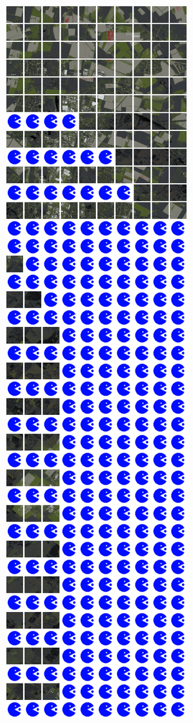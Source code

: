 <html>
<div>
<img src="https://github.com/HakkaTjakka/NL_TILE_MAP/blob/main/18/631/-1035/r.6310.-10350.png" height="44" width="44">
<img src="https://github.com/HakkaTjakka/NL_TILE_MAP/blob/main/18/631/-1035/r.6311.-10350.png" height="44" width="44">
<img src="https://github.com/HakkaTjakka/NL_TILE_MAP/blob/main/18/631/-1035/r.6312.-10350.png" height="44" width="44">
<img src="https://github.com/HakkaTjakka/NL_TILE_MAP/blob/main/18/631/-1035/r.6313.-10350.png" height="44" width="44">
<img src="https://github.com/HakkaTjakka/NL_TILE_MAP/blob/main/18/631/-1035/r.6314.-10350.png" height="44" width="44">
<img src="https://github.com/HakkaTjakka/NL_TILE_MAP/blob/main/18/631/-1035/r.6315.-10350.png" height="44" width="44">
<img src="https://github.com/HakkaTjakka/NL_TILE_MAP/blob/main/18/631/-1035/r.6316.-10350.png" height="44" width="44">
<img src="https://github.com/HakkaTjakka/NL_TILE_MAP/blob/main/18/631/-1035/r.6317.-10350.png" height="44" width="44">
<img src="https://github.com/HakkaTjakka/NL_TILE_MAP/blob/main/18/631/-1035/r.6318.-10350.png" height="44" width="44">
<img src="https://github.com/HakkaTjakka/NL_TILE_MAP/blob/main/18/631/-1035/r.6319.-10350.png" height="44" width="44">
<img src="https://github.com/HakkaTjakka/NL_TILE_MAP/blob/main/18/632/-1035/r.6320.-10350.png" height="44" width="44">
<img src="https://github.com/HakkaTjakka/NL_TILE_MAP/blob/main/18/632/-1035/r.6321.-10350.png" height="44" width="44">
<img src="https://github.com/HakkaTjakka/NL_TILE_MAP/blob/main/18/632/-1035/r.6322.-10350.png" height="44" width="44">
<img src="https://github.com/HakkaTjakka/NL_TILE_MAP/blob/main/18/632/-1035/r.6323.-10350.png" height="44" width="44">
<img src="https://github.com/HakkaTjakka/NL_TILE_MAP/blob/main/18/632/-1035/r.6324.-10350.png" height="44" width="44">
<img src="https://github.com/HakkaTjakka/NL_TILE_MAP/blob/main/18/632/-1035/r.6325.-10350.png" height="44" width="44">
<img src="https://github.com/HakkaTjakka/NL_TILE_MAP/blob/main/18/632/-1035/r.6326.-10350.png" height="44" width="44">
<img src="https://github.com/HakkaTjakka/NL_TILE_MAP/blob/main/18/632/-1035/r.6327.-10350.png" height="44" width="44">
<img src="https://github.com/HakkaTjakka/NL_TILE_MAP/blob/main/18/632/-1035/r.6328.-10350.png" height="44" width="44">
<img src="https://github.com/HakkaTjakka/NL_TILE_MAP/blob/main/18/632/-1035/r.6329.-10350.png" height="44" width="44">
<br>
<img src="https://github.com/HakkaTjakka/NL_TILE_MAP/blob/main/18/631/-1035/r.6310.-10349.png" height="44" width="44">
<img src="https://github.com/HakkaTjakka/NL_TILE_MAP/blob/main/18/631/-1035/r.6311.-10349.png" height="44" width="44">
<img src="https://github.com/HakkaTjakka/NL_TILE_MAP/blob/main/18/631/-1035/r.6312.-10349.png" height="44" width="44">
<img src="https://github.com/HakkaTjakka/NL_TILE_MAP/blob/main/18/631/-1035/r.6313.-10349.png" height="44" width="44">
<img src="https://github.com/HakkaTjakka/NL_TILE_MAP/blob/main/18/631/-1035/r.6314.-10349.png" height="44" width="44">
<img src="https://github.com/HakkaTjakka/NL_TILE_MAP/blob/main/18/631/-1035/r.6315.-10349.png" height="44" width="44">
<img src="https://github.com/HakkaTjakka/NL_TILE_MAP/blob/main/18/631/-1035/r.6316.-10349.png" height="44" width="44">
<img src="https://github.com/HakkaTjakka/NL_TILE_MAP/blob/main/18/631/-1035/r.6317.-10349.png" height="44" width="44">
<img src="https://github.com/HakkaTjakka/NL_TILE_MAP/blob/main/18/631/-1035/r.6318.-10349.png" height="44" width="44">
<img src="https://github.com/HakkaTjakka/NL_TILE_MAP/blob/main/18/631/-1035/r.6319.-10349.png" height="44" width="44">
<img src="https://github.com/HakkaTjakka/NL_TILE_MAP/blob/main/18/632/-1035/r.6320.-10349.png" height="44" width="44">
<img src="https://github.com/HakkaTjakka/NL_TILE_MAP/blob/main/18/632/-1035/r.6321.-10349.png" height="44" width="44">
<img src="https://github.com/HakkaTjakka/NL_TILE_MAP/blob/main/18/632/-1035/r.6322.-10349.png" height="44" width="44">
<img src="https://github.com/HakkaTjakka/NL_TILE_MAP/blob/main/18/632/-1035/r.6323.-10349.png" height="44" width="44">
<img src="https://github.com/HakkaTjakka/NL_TILE_MAP/blob/main/18/632/-1035/r.6324.-10349.png" height="44" width="44">
<img src="https://github.com/HakkaTjakka/NL_TILE_MAP/blob/main/18/632/-1035/r.6325.-10349.png" height="44" width="44">
<img src="https://github.com/HakkaTjakka/NL_TILE_MAP/blob/main/18/632/-1035/r.6326.-10349.png" height="44" width="44">
<img src="https://github.com/HakkaTjakka/NL_TILE_MAP/blob/main/18/632/-1035/r.6327.-10349.png" height="44" width="44">
<img src="https://github.com/HakkaTjakka/NL_TILE_MAP/blob/main/18/632/-1035/r.6328.-10349.png" height="44" width="44">
<img src="https://github.com/HakkaTjakka/NL_TILE_MAP/blob/main/18/632/-1035/r.6329.-10349.png" height="44" width="44">
<br>
<img src="https://github.com/HakkaTjakka/NL_TILE_MAP/blob/main/18/631/-1035/r.6310.-10348.png" height="44" width="44">
<img src="https://github.com/HakkaTjakka/NL_TILE_MAP/blob/main/18/631/-1035/r.6311.-10348.png" height="44" width="44">
<img src="https://github.com/HakkaTjakka/NL_TILE_MAP/blob/main/18/631/-1035/r.6312.-10348.png" height="44" width="44">
<img src="https://github.com/HakkaTjakka/NL_TILE_MAP/blob/main/18/631/-1035/r.6313.-10348.png" height="44" width="44">
<img src="https://github.com/HakkaTjakka/NL_TILE_MAP/blob/main/18/631/-1035/r.6314.-10348.png" height="44" width="44">
<img src="https://github.com/HakkaTjakka/NL_TILE_MAP/blob/main/18/631/-1035/r.6315.-10348.png" height="44" width="44">
<img src="https://github.com/HakkaTjakka/NL_TILE_MAP/blob/main/18/631/-1035/r.6316.-10348.png" height="44" width="44">
<img src="https://github.com/HakkaTjakka/NL_TILE_MAP/blob/main/18/631/-1035/r.6317.-10348.png" height="44" width="44">
<img src="https://github.com/HakkaTjakka/NL_TILE_MAP/blob/main/18/631/-1035/r.6318.-10348.png" height="44" width="44">
<img src="https://github.com/HakkaTjakka/NL_TILE_MAP/blob/main/18/631/-1035/r.6319.-10348.png" height="44" width="44">
<img src="https://github.com/HakkaTjakka/NL_TILE_MAP/blob/main/18/632/-1035/r.6320.-10348.png" height="44" width="44">
<img src="https://github.com/HakkaTjakka/NL_TILE_MAP/blob/main/18/632/-1035/r.6321.-10348.png" height="44" width="44">
<img src="https://github.com/HakkaTjakka/NL_TILE_MAP/blob/main/18/632/-1035/r.6322.-10348.png" height="44" width="44">
<img src="https://github.com/HakkaTjakka/NL_TILE_MAP/blob/main/18/632/-1035/r.6323.-10348.png" height="44" width="44">
<img src="https://github.com/HakkaTjakka/NL_TILE_MAP/blob/main/18/632/-1035/r.6324.-10348.png" height="44" width="44">
<img src="https://github.com/HakkaTjakka/NL_TILE_MAP/blob/main/18/632/-1035/r.6325.-10348.png" height="44" width="44">
<img src="https://github.com/HakkaTjakka/NL_TILE_MAP/blob/main/18/632/-1035/r.6326.-10348.png" height="44" width="44">
<img src="https://github.com/HakkaTjakka/NL_TILE_MAP/blob/main/18/632/-1035/r.6327.-10348.png" height="44" width="44">
<img src="https://github.com/HakkaTjakka/NL_TILE_MAP/blob/main/18/632/-1035/r.6328.-10348.png" height="44" width="44">
<img src="https://github.com/HakkaTjakka/NL_TILE_MAP/blob/main/18/632/-1035/r.6329.-10348.png" height="44" width="44">
<br>
<img src="https://github.com/HakkaTjakka/NL_TILE_MAP/blob/main/source.png" height="44" width="44">
<img src="https://github.com/HakkaTjakka/NL_TILE_MAP/blob/main/source.png" height="44" width="44">
<img src="https://github.com/HakkaTjakka/NL_TILE_MAP/blob/main/source.png" height="44" width="44">
<img src="https://github.com/HakkaTjakka/NL_TILE_MAP/blob/main/source.png" height="44" width="44">
<img src="https://github.com/HakkaTjakka/NL_TILE_MAP/blob/main/18/631/-1035/r.6314.-10347.png" height="44" width="44">
<img src="https://github.com/HakkaTjakka/NL_TILE_MAP/blob/main/18/631/-1035/r.6315.-10347.png" height="44" width="44">
<img src="https://github.com/HakkaTjakka/NL_TILE_MAP/blob/main/18/631/-1035/r.6316.-10347.png" height="44" width="44">
<img src="https://github.com/HakkaTjakka/NL_TILE_MAP/blob/main/18/631/-1035/r.6317.-10347.png" height="44" width="44">
<img src="https://github.com/HakkaTjakka/NL_TILE_MAP/blob/main/18/631/-1035/r.6318.-10347.png" height="44" width="44">
<img src="https://github.com/HakkaTjakka/NL_TILE_MAP/blob/main/18/631/-1035/r.6319.-10347.png" height="44" width="44">
<img src="https://github.com/HakkaTjakka/NL_TILE_MAP/blob/main/18/632/-1035/r.6320.-10347.png" height="44" width="44">
<img src="https://github.com/HakkaTjakka/NL_TILE_MAP/blob/main/18/632/-1035/r.6321.-10347.png" height="44" width="44">
<img src="https://github.com/HakkaTjakka/NL_TILE_MAP/blob/main/18/632/-1035/r.6322.-10347.png" height="44" width="44">
<img src="https://github.com/HakkaTjakka/NL_TILE_MAP/blob/main/18/632/-1035/r.6323.-10347.png" height="44" width="44">
<img src="https://github.com/HakkaTjakka/NL_TILE_MAP/blob/main/18/632/-1035/r.6324.-10347.png" height="44" width="44">
<img src="https://github.com/HakkaTjakka/NL_TILE_MAP/blob/main/18/632/-1035/r.6325.-10347.png" height="44" width="44">
<img src="https://github.com/HakkaTjakka/NL_TILE_MAP/blob/main/18/632/-1035/r.6326.-10347.png" height="44" width="44">
<img src="https://github.com/HakkaTjakka/NL_TILE_MAP/blob/main/18/632/-1035/r.6327.-10347.png" height="44" width="44">
<img src="https://github.com/HakkaTjakka/NL_TILE_MAP/blob/main/18/632/-1035/r.6328.-10347.png" height="44" width="44">
<img src="https://github.com/HakkaTjakka/NL_TILE_MAP/blob/main/18/632/-1035/r.6329.-10347.png" height="44" width="44">
<br>
<img src="https://github.com/HakkaTjakka/NL_TILE_MAP/blob/main/source.png" height="44" width="44">
<img src="https://github.com/HakkaTjakka/NL_TILE_MAP/blob/main/source.png" height="44" width="44">
<img src="https://github.com/HakkaTjakka/NL_TILE_MAP/blob/main/source.png" height="44" width="44">
<img src="https://github.com/HakkaTjakka/NL_TILE_MAP/blob/main/source.png" height="44" width="44">
<img src="https://github.com/HakkaTjakka/NL_TILE_MAP/blob/main/source.png" height="44" width="44">
<img src="https://github.com/HakkaTjakka/NL_TILE_MAP/blob/main/source.png" height="44" width="44">
<img src="https://github.com/HakkaTjakka/NL_TILE_MAP/blob/main/18/631/-1035/r.6316.-10346.png" height="44" width="44">
<img src="https://github.com/HakkaTjakka/NL_TILE_MAP/blob/main/18/631/-1035/r.6317.-10346.png" height="44" width="44">
<img src="https://github.com/HakkaTjakka/NL_TILE_MAP/blob/main/18/631/-1035/r.6318.-10346.png" height="44" width="44">
<img src="https://github.com/HakkaTjakka/NL_TILE_MAP/blob/main/18/631/-1035/r.6319.-10346.png" height="44" width="44">
<img src="https://github.com/HakkaTjakka/NL_TILE_MAP/blob/main/18/632/-1035/r.6320.-10346.png" height="44" width="44">
<img src="https://github.com/HakkaTjakka/NL_TILE_MAP/blob/main/18/632/-1035/r.6321.-10346.png" height="44" width="44">
<img src="https://github.com/HakkaTjakka/NL_TILE_MAP/blob/main/18/632/-1035/r.6322.-10346.png" height="44" width="44">
<img src="https://github.com/HakkaTjakka/NL_TILE_MAP/blob/main/18/632/-1035/r.6323.-10346.png" height="44" width="44">
<img src="https://github.com/HakkaTjakka/NL_TILE_MAP/blob/main/18/632/-1035/r.6324.-10346.png" height="44" width="44">
<img src="https://github.com/HakkaTjakka/NL_TILE_MAP/blob/main/18/632/-1035/r.6325.-10346.png" height="44" width="44">
<img src="https://github.com/HakkaTjakka/NL_TILE_MAP/blob/main/18/632/-1035/r.6326.-10346.png" height="44" width="44">
<img src="https://github.com/HakkaTjakka/NL_TILE_MAP/blob/main/18/632/-1035/r.6327.-10346.png" height="44" width="44">
<img src="https://github.com/HakkaTjakka/NL_TILE_MAP/blob/main/18/632/-1035/r.6328.-10346.png" height="44" width="44">
<img src="https://github.com/HakkaTjakka/NL_TILE_MAP/blob/main/18/632/-1035/r.6329.-10346.png" height="44" width="44">
<br>
<img src="https://github.com/HakkaTjakka/NL_TILE_MAP/blob/main/source.png" height="44" width="44">
<img src="https://github.com/HakkaTjakka/NL_TILE_MAP/blob/main/source.png" height="44" width="44">
<img src="https://github.com/HakkaTjakka/NL_TILE_MAP/blob/main/source.png" height="44" width="44">
<img src="https://github.com/HakkaTjakka/NL_TILE_MAP/blob/main/source.png" height="44" width="44">
<img src="https://github.com/HakkaTjakka/NL_TILE_MAP/blob/main/source.png" height="44" width="44">
<img src="https://github.com/HakkaTjakka/NL_TILE_MAP/blob/main/source.png" height="44" width="44">
<img src="https://github.com/HakkaTjakka/NL_TILE_MAP/blob/main/source.png" height="44" width="44">
<img src="https://github.com/HakkaTjakka/NL_TILE_MAP/blob/main/18/631/-1035/r.6317.-10345.png" height="44" width="44">
<img src="https://github.com/HakkaTjakka/NL_TILE_MAP/blob/main/18/631/-1035/r.6318.-10345.png" height="44" width="44">
<img src="https://github.com/HakkaTjakka/NL_TILE_MAP/blob/main/18/631/-1035/r.6319.-10345.png" height="44" width="44">
<img src="https://github.com/HakkaTjakka/NL_TILE_MAP/blob/main/18/632/-1035/r.6320.-10345.png" height="44" width="44">
<img src="https://github.com/HakkaTjakka/NL_TILE_MAP/blob/main/18/632/-1035/r.6321.-10345.png" height="44" width="44">
<img src="https://github.com/HakkaTjakka/NL_TILE_MAP/blob/main/18/632/-1035/r.6322.-10345.png" height="44" width="44">
<img src="https://github.com/HakkaTjakka/NL_TILE_MAP/blob/main/18/632/-1035/r.6323.-10345.png" height="44" width="44">
<img src="https://github.com/HakkaTjakka/NL_TILE_MAP/blob/main/18/632/-1035/r.6324.-10345.png" height="44" width="44">
<img src="https://github.com/HakkaTjakka/NL_TILE_MAP/blob/main/18/632/-1035/r.6325.-10345.png" height="44" width="44">
<img src="https://github.com/HakkaTjakka/NL_TILE_MAP/blob/main/18/632/-1035/r.6326.-10345.png" height="44" width="44">
<img src="https://github.com/HakkaTjakka/NL_TILE_MAP/blob/main/18/632/-1035/r.6327.-10345.png" height="44" width="44">
<img src="https://github.com/HakkaTjakka/NL_TILE_MAP/blob/main/18/632/-1035/r.6328.-10345.png" height="44" width="44">
<img src="https://github.com/HakkaTjakka/NL_TILE_MAP/blob/main/18/632/-1035/r.6329.-10345.png" height="44" width="44">
<br>
<img src="https://github.com/HakkaTjakka/NL_TILE_MAP/blob/main/source.png" height="44" width="44">
<img src="https://github.com/HakkaTjakka/NL_TILE_MAP/blob/main/source.png" height="44" width="44">
<img src="https://github.com/HakkaTjakka/NL_TILE_MAP/blob/main/source.png" height="44" width="44">
<img src="https://github.com/HakkaTjakka/NL_TILE_MAP/blob/main/source.png" height="44" width="44">
<img src="https://github.com/HakkaTjakka/NL_TILE_MAP/blob/main/source.png" height="44" width="44">
<img src="https://github.com/HakkaTjakka/NL_TILE_MAP/blob/main/source.png" height="44" width="44">
<img src="https://github.com/HakkaTjakka/NL_TILE_MAP/blob/main/source.png" height="44" width="44">
<img src="https://github.com/HakkaTjakka/NL_TILE_MAP/blob/main/source.png" height="44" width="44">
<img src="https://github.com/HakkaTjakka/NL_TILE_MAP/blob/main/source.png" height="44" width="44">
<img src="https://github.com/HakkaTjakka/NL_TILE_MAP/blob/main/source.png" height="44" width="44">
<img src="https://github.com/HakkaTjakka/NL_TILE_MAP/blob/main/source.png" height="44" width="44">
<img src="https://github.com/HakkaTjakka/NL_TILE_MAP/blob/main/source.png" height="44" width="44">
<img src="https://github.com/HakkaTjakka/NL_TILE_MAP/blob/main/source.png" height="44" width="44">
<img src="https://github.com/HakkaTjakka/NL_TILE_MAP/blob/main/source.png" height="44" width="44">
<img src="https://github.com/HakkaTjakka/NL_TILE_MAP/blob/main/source.png" height="44" width="44">
<img src="https://github.com/HakkaTjakka/NL_TILE_MAP/blob/main/source.png" height="44" width="44">
<img src="https://github.com/HakkaTjakka/NL_TILE_MAP/blob/main/source.png" height="44" width="44">
<img src="https://github.com/HakkaTjakka/NL_TILE_MAP/blob/main/source.png" height="44" width="44">
<img src="https://github.com/HakkaTjakka/NL_TILE_MAP/blob/main/source.png" height="44" width="44">
<img src="https://github.com/HakkaTjakka/NL_TILE_MAP/blob/main/source.png" height="44" width="44">
<br>
<img src="https://github.com/HakkaTjakka/NL_TILE_MAP/blob/main/18/631/-1035/r.6310.-10343.png" height="44" width="44">
<img src="https://github.com/HakkaTjakka/NL_TILE_MAP/blob/main/source.png" height="44" width="44">
<img src="https://github.com/HakkaTjakka/NL_TILE_MAP/blob/main/source.png" height="44" width="44">
<img src="https://github.com/HakkaTjakka/NL_TILE_MAP/blob/main/source.png" height="44" width="44">
<img src="https://github.com/HakkaTjakka/NL_TILE_MAP/blob/main/source.png" height="44" width="44">
<img src="https://github.com/HakkaTjakka/NL_TILE_MAP/blob/main/source.png" height="44" width="44">
<img src="https://github.com/HakkaTjakka/NL_TILE_MAP/blob/main/source.png" height="44" width="44">
<img src="https://github.com/HakkaTjakka/NL_TILE_MAP/blob/main/source.png" height="44" width="44">
<img src="https://github.com/HakkaTjakka/NL_TILE_MAP/blob/main/source.png" height="44" width="44">
<img src="https://github.com/HakkaTjakka/NL_TILE_MAP/blob/main/source.png" height="44" width="44">
<img src="https://github.com/HakkaTjakka/NL_TILE_MAP/blob/main/source.png" height="44" width="44">
<img src="https://github.com/HakkaTjakka/NL_TILE_MAP/blob/main/source.png" height="44" width="44">
<img src="https://github.com/HakkaTjakka/NL_TILE_MAP/blob/main/source.png" height="44" width="44">
<img src="https://github.com/HakkaTjakka/NL_TILE_MAP/blob/main/source.png" height="44" width="44">
<img src="https://github.com/HakkaTjakka/NL_TILE_MAP/blob/main/source.png" height="44" width="44">
<img src="https://github.com/HakkaTjakka/NL_TILE_MAP/blob/main/source.png" height="44" width="44">
<img src="https://github.com/HakkaTjakka/NL_TILE_MAP/blob/main/source.png" height="44" width="44">
<img src="https://github.com/HakkaTjakka/NL_TILE_MAP/blob/main/source.png" height="44" width="44">
<img src="https://github.com/HakkaTjakka/NL_TILE_MAP/blob/main/source.png" height="44" width="44">
<img src="https://github.com/HakkaTjakka/NL_TILE_MAP/blob/main/source.png" height="44" width="44">
<br>
<img src="https://github.com/HakkaTjakka/NL_TILE_MAP/blob/main/18/631/-1035/r.6310.-10342.png" height="44" width="44">
<img src="https://github.com/HakkaTjakka/NL_TILE_MAP/blob/main/18/631/-1035/r.6311.-10342.png" height="44" width="44">
<img src="https://github.com/HakkaTjakka/NL_TILE_MAP/blob/main/source.png" height="44" width="44">
<img src="https://github.com/HakkaTjakka/NL_TILE_MAP/blob/main/source.png" height="44" width="44">
<img src="https://github.com/HakkaTjakka/NL_TILE_MAP/blob/main/source.png" height="44" width="44">
<img src="https://github.com/HakkaTjakka/NL_TILE_MAP/blob/main/source.png" height="44" width="44">
<img src="https://github.com/HakkaTjakka/NL_TILE_MAP/blob/main/source.png" height="44" width="44">
<img src="https://github.com/HakkaTjakka/NL_TILE_MAP/blob/main/source.png" height="44" width="44">
<img src="https://github.com/HakkaTjakka/NL_TILE_MAP/blob/main/source.png" height="44" width="44">
<img src="https://github.com/HakkaTjakka/NL_TILE_MAP/blob/main/source.png" height="44" width="44">
<img src="https://github.com/HakkaTjakka/NL_TILE_MAP/blob/main/source.png" height="44" width="44">
<img src="https://github.com/HakkaTjakka/NL_TILE_MAP/blob/main/source.png" height="44" width="44">
<img src="https://github.com/HakkaTjakka/NL_TILE_MAP/blob/main/source.png" height="44" width="44">
<img src="https://github.com/HakkaTjakka/NL_TILE_MAP/blob/main/source.png" height="44" width="44">
<img src="https://github.com/HakkaTjakka/NL_TILE_MAP/blob/main/source.png" height="44" width="44">
<img src="https://github.com/HakkaTjakka/NL_TILE_MAP/blob/main/source.png" height="44" width="44">
<img src="https://github.com/HakkaTjakka/NL_TILE_MAP/blob/main/source.png" height="44" width="44">
<img src="https://github.com/HakkaTjakka/NL_TILE_MAP/blob/main/source.png" height="44" width="44">
<img src="https://github.com/HakkaTjakka/NL_TILE_MAP/blob/main/source.png" height="44" width="44">
<img src="https://github.com/HakkaTjakka/NL_TILE_MAP/blob/main/source.png" height="44" width="44">
<br>
<img src="https://github.com/HakkaTjakka/NL_TILE_MAP/blob/main/18/631/-1035/r.6310.-10341.png" height="44" width="44">
<img src="https://github.com/HakkaTjakka/NL_TILE_MAP/blob/main/18/631/-1035/r.6311.-10341.png" height="44" width="44">
<img src="https://github.com/HakkaTjakka/NL_TILE_MAP/blob/main/18/631/-1035/r.6312.-10341.png" height="44" width="44">
<img src="https://github.com/HakkaTjakka/NL_TILE_MAP/blob/main/source.png" height="44" width="44">
<img src="https://github.com/HakkaTjakka/NL_TILE_MAP/blob/main/source.png" height="44" width="44">
<img src="https://github.com/HakkaTjakka/NL_TILE_MAP/blob/main/source.png" height="44" width="44">
<img src="https://github.com/HakkaTjakka/NL_TILE_MAP/blob/main/source.png" height="44" width="44">
<img src="https://github.com/HakkaTjakka/NL_TILE_MAP/blob/main/source.png" height="44" width="44">
<img src="https://github.com/HakkaTjakka/NL_TILE_MAP/blob/main/source.png" height="44" width="44">
<img src="https://github.com/HakkaTjakka/NL_TILE_MAP/blob/main/source.png" height="44" width="44">
<img src="https://github.com/HakkaTjakka/NL_TILE_MAP/blob/main/source.png" height="44" width="44">
<img src="https://github.com/HakkaTjakka/NL_TILE_MAP/blob/main/source.png" height="44" width="44">
<img src="https://github.com/HakkaTjakka/NL_TILE_MAP/blob/main/source.png" height="44" width="44">
<img src="https://github.com/HakkaTjakka/NL_TILE_MAP/blob/main/source.png" height="44" width="44">
<img src="https://github.com/HakkaTjakka/NL_TILE_MAP/blob/main/source.png" height="44" width="44">
<img src="https://github.com/HakkaTjakka/NL_TILE_MAP/blob/main/source.png" height="44" width="44">
<img src="https://github.com/HakkaTjakka/NL_TILE_MAP/blob/main/source.png" height="44" width="44">
<img src="https://github.com/HakkaTjakka/NL_TILE_MAP/blob/main/source.png" height="44" width="44">
<img src="https://github.com/HakkaTjakka/NL_TILE_MAP/blob/main/source.png" height="44" width="44">
<img src="https://github.com/HakkaTjakka/NL_TILE_MAP/blob/main/source.png" height="44" width="44">
<br>
<img src="https://github.com/HakkaTjakka/NL_TILE_MAP/blob/main/18/631/-1034/r.6310.-10340.png" height="44" width="44">
<img src="https://github.com/HakkaTjakka/NL_TILE_MAP/blob/main/18/631/-1034/r.6311.-10340.png" height="44" width="44">
<img src="https://github.com/HakkaTjakka/NL_TILE_MAP/blob/main/18/631/-1034/r.6312.-10340.png" height="44" width="44">
<img src="https://github.com/HakkaTjakka/NL_TILE_MAP/blob/main/source.png" height="44" width="44">
<img src="https://github.com/HakkaTjakka/NL_TILE_MAP/blob/main/source.png" height="44" width="44">
<img src="https://github.com/HakkaTjakka/NL_TILE_MAP/blob/main/source.png" height="44" width="44">
<img src="https://github.com/HakkaTjakka/NL_TILE_MAP/blob/main/source.png" height="44" width="44">
<img src="https://github.com/HakkaTjakka/NL_TILE_MAP/blob/main/source.png" height="44" width="44">
<img src="https://github.com/HakkaTjakka/NL_TILE_MAP/blob/main/source.png" height="44" width="44">
<img src="https://github.com/HakkaTjakka/NL_TILE_MAP/blob/main/source.png" height="44" width="44">
<img src="https://github.com/HakkaTjakka/NL_TILE_MAP/blob/main/source.png" height="44" width="44">
<img src="https://github.com/HakkaTjakka/NL_TILE_MAP/blob/main/source.png" height="44" width="44">
<img src="https://github.com/HakkaTjakka/NL_TILE_MAP/blob/main/source.png" height="44" width="44">
<img src="https://github.com/HakkaTjakka/NL_TILE_MAP/blob/main/source.png" height="44" width="44">
<img src="https://github.com/HakkaTjakka/NL_TILE_MAP/blob/main/source.png" height="44" width="44">
<img src="https://github.com/HakkaTjakka/NL_TILE_MAP/blob/main/source.png" height="44" width="44">
<img src="https://github.com/HakkaTjakka/NL_TILE_MAP/blob/main/source.png" height="44" width="44">
<img src="https://github.com/HakkaTjakka/NL_TILE_MAP/blob/main/source.png" height="44" width="44">
<img src="https://github.com/HakkaTjakka/NL_TILE_MAP/blob/main/source.png" height="44" width="44">
<img src="https://github.com/HakkaTjakka/NL_TILE_MAP/blob/main/source.png" height="44" width="44">
<br>
<img src="https://github.com/HakkaTjakka/NL_TILE_MAP/blob/main/18/631/-1034/r.6310.-10339.png" height="44" width="44">
<img src="https://github.com/HakkaTjakka/NL_TILE_MAP/blob/main/18/631/-1034/r.6311.-10339.png" height="44" width="44">
<img src="https://github.com/HakkaTjakka/NL_TILE_MAP/blob/main/18/631/-1034/r.6312.-10339.png" height="44" width="44">
<img src="https://github.com/HakkaTjakka/NL_TILE_MAP/blob/main/source.png" height="44" width="44">
<img src="https://github.com/HakkaTjakka/NL_TILE_MAP/blob/main/source.png" height="44" width="44">
<img src="https://github.com/HakkaTjakka/NL_TILE_MAP/blob/main/source.png" height="44" width="44">
<img src="https://github.com/HakkaTjakka/NL_TILE_MAP/blob/main/source.png" height="44" width="44">
<img src="https://github.com/HakkaTjakka/NL_TILE_MAP/blob/main/source.png" height="44" width="44">
<img src="https://github.com/HakkaTjakka/NL_TILE_MAP/blob/main/source.png" height="44" width="44">
<img src="https://github.com/HakkaTjakka/NL_TILE_MAP/blob/main/source.png" height="44" width="44">
<img src="https://github.com/HakkaTjakka/NL_TILE_MAP/blob/main/source.png" height="44" width="44">
<img src="https://github.com/HakkaTjakka/NL_TILE_MAP/blob/main/source.png" height="44" width="44">
<img src="https://github.com/HakkaTjakka/NL_TILE_MAP/blob/main/source.png" height="44" width="44">
<img src="https://github.com/HakkaTjakka/NL_TILE_MAP/blob/main/source.png" height="44" width="44">
<img src="https://github.com/HakkaTjakka/NL_TILE_MAP/blob/main/source.png" height="44" width="44">
<img src="https://github.com/HakkaTjakka/NL_TILE_MAP/blob/main/source.png" height="44" width="44">
<img src="https://github.com/HakkaTjakka/NL_TILE_MAP/blob/main/source.png" height="44" width="44">
<img src="https://github.com/HakkaTjakka/NL_TILE_MAP/blob/main/source.png" height="44" width="44">
<img src="https://github.com/HakkaTjakka/NL_TILE_MAP/blob/main/source.png" height="44" width="44">
<img src="https://github.com/HakkaTjakka/NL_TILE_MAP/blob/main/source.png" height="44" width="44">
<br>
<img src="https://github.com/HakkaTjakka/NL_TILE_MAP/blob/main/18/631/-1034/r.6310.-10338.png" height="44" width="44">
<img src="https://github.com/HakkaTjakka/NL_TILE_MAP/blob/main/18/631/-1034/r.6311.-10338.png" height="44" width="44">
<img src="https://github.com/HakkaTjakka/NL_TILE_MAP/blob/main/18/631/-1034/r.6312.-10338.png" height="44" width="44">
<img src="https://github.com/HakkaTjakka/NL_TILE_MAP/blob/main/source.png" height="44" width="44">
<img src="https://github.com/HakkaTjakka/NL_TILE_MAP/blob/main/source.png" height="44" width="44">
<img src="https://github.com/HakkaTjakka/NL_TILE_MAP/blob/main/source.png" height="44" width="44">
<img src="https://github.com/HakkaTjakka/NL_TILE_MAP/blob/main/source.png" height="44" width="44">
<img src="https://github.com/HakkaTjakka/NL_TILE_MAP/blob/main/source.png" height="44" width="44">
<img src="https://github.com/HakkaTjakka/NL_TILE_MAP/blob/main/source.png" height="44" width="44">
<img src="https://github.com/HakkaTjakka/NL_TILE_MAP/blob/main/source.png" height="44" width="44">
<img src="https://github.com/HakkaTjakka/NL_TILE_MAP/blob/main/source.png" height="44" width="44">
<img src="https://github.com/HakkaTjakka/NL_TILE_MAP/blob/main/source.png" height="44" width="44">
<img src="https://github.com/HakkaTjakka/NL_TILE_MAP/blob/main/source.png" height="44" width="44">
<img src="https://github.com/HakkaTjakka/NL_TILE_MAP/blob/main/source.png" height="44" width="44">
<img src="https://github.com/HakkaTjakka/NL_TILE_MAP/blob/main/source.png" height="44" width="44">
<img src="https://github.com/HakkaTjakka/NL_TILE_MAP/blob/main/source.png" height="44" width="44">
<img src="https://github.com/HakkaTjakka/NL_TILE_MAP/blob/main/source.png" height="44" width="44">
<img src="https://github.com/HakkaTjakka/NL_TILE_MAP/blob/main/source.png" height="44" width="44">
<img src="https://github.com/HakkaTjakka/NL_TILE_MAP/blob/main/source.png" height="44" width="44">
<img src="https://github.com/HakkaTjakka/NL_TILE_MAP/blob/main/source.png" height="44" width="44">
<br>
<img src="https://github.com/HakkaTjakka/NL_TILE_MAP/blob/main/18/631/-1034/r.6310.-10337.png" height="44" width="44">
<img src="https://github.com/HakkaTjakka/NL_TILE_MAP/blob/main/18/631/-1034/r.6311.-10337.png" height="44" width="44">
<img src="https://github.com/HakkaTjakka/NL_TILE_MAP/blob/main/18/631/-1034/r.6312.-10337.png" height="44" width="44">
<img src="https://github.com/HakkaTjakka/NL_TILE_MAP/blob/main/source.png" height="44" width="44">
<img src="https://github.com/HakkaTjakka/NL_TILE_MAP/blob/main/source.png" height="44" width="44">
<img src="https://github.com/HakkaTjakka/NL_TILE_MAP/blob/main/source.png" height="44" width="44">
<img src="https://github.com/HakkaTjakka/NL_TILE_MAP/blob/main/source.png" height="44" width="44">
<img src="https://github.com/HakkaTjakka/NL_TILE_MAP/blob/main/source.png" height="44" width="44">
<img src="https://github.com/HakkaTjakka/NL_TILE_MAP/blob/main/source.png" height="44" width="44">
<img src="https://github.com/HakkaTjakka/NL_TILE_MAP/blob/main/source.png" height="44" width="44">
<img src="https://github.com/HakkaTjakka/NL_TILE_MAP/blob/main/source.png" height="44" width="44">
<img src="https://github.com/HakkaTjakka/NL_TILE_MAP/blob/main/source.png" height="44" width="44">
<img src="https://github.com/HakkaTjakka/NL_TILE_MAP/blob/main/source.png" height="44" width="44">
<img src="https://github.com/HakkaTjakka/NL_TILE_MAP/blob/main/source.png" height="44" width="44">
<img src="https://github.com/HakkaTjakka/NL_TILE_MAP/blob/main/source.png" height="44" width="44">
<img src="https://github.com/HakkaTjakka/NL_TILE_MAP/blob/main/source.png" height="44" width="44">
<img src="https://github.com/HakkaTjakka/NL_TILE_MAP/blob/main/source.png" height="44" width="44">
<img src="https://github.com/HakkaTjakka/NL_TILE_MAP/blob/main/source.png" height="44" width="44">
<img src="https://github.com/HakkaTjakka/NL_TILE_MAP/blob/main/source.png" height="44" width="44">
<img src="https://github.com/HakkaTjakka/NL_TILE_MAP/blob/main/source.png" height="44" width="44">
<br>
<img src="https://github.com/HakkaTjakka/NL_TILE_MAP/blob/main/18/631/-1034/r.6310.-10336.png" height="44" width="44">
<img src="https://github.com/HakkaTjakka/NL_TILE_MAP/blob/main/18/631/-1034/r.6311.-10336.png" height="44" width="44">
<img src="https://github.com/HakkaTjakka/NL_TILE_MAP/blob/main/18/631/-1034/r.6312.-10336.png" height="44" width="44">
<img src="https://github.com/HakkaTjakka/NL_TILE_MAP/blob/main/source.png" height="44" width="44">
<img src="https://github.com/HakkaTjakka/NL_TILE_MAP/blob/main/source.png" height="44" width="44">
<img src="https://github.com/HakkaTjakka/NL_TILE_MAP/blob/main/source.png" height="44" width="44">
<img src="https://github.com/HakkaTjakka/NL_TILE_MAP/blob/main/source.png" height="44" width="44">
<img src="https://github.com/HakkaTjakka/NL_TILE_MAP/blob/main/source.png" height="44" width="44">
<img src="https://github.com/HakkaTjakka/NL_TILE_MAP/blob/main/source.png" height="44" width="44">
<img src="https://github.com/HakkaTjakka/NL_TILE_MAP/blob/main/source.png" height="44" width="44">
<img src="https://github.com/HakkaTjakka/NL_TILE_MAP/blob/main/source.png" height="44" width="44">
<img src="https://github.com/HakkaTjakka/NL_TILE_MAP/blob/main/source.png" height="44" width="44">
<img src="https://github.com/HakkaTjakka/NL_TILE_MAP/blob/main/source.png" height="44" width="44">
<img src="https://github.com/HakkaTjakka/NL_TILE_MAP/blob/main/source.png" height="44" width="44">
<img src="https://github.com/HakkaTjakka/NL_TILE_MAP/blob/main/source.png" height="44" width="44">
<img src="https://github.com/HakkaTjakka/NL_TILE_MAP/blob/main/source.png" height="44" width="44">
<img src="https://github.com/HakkaTjakka/NL_TILE_MAP/blob/main/source.png" height="44" width="44">
<img src="https://github.com/HakkaTjakka/NL_TILE_MAP/blob/main/source.png" height="44" width="44">
<img src="https://github.com/HakkaTjakka/NL_TILE_MAP/blob/main/source.png" height="44" width="44">
<img src="https://github.com/HakkaTjakka/NL_TILE_MAP/blob/main/source.png" height="44" width="44">
<br>
<img src="https://github.com/HakkaTjakka/NL_TILE_MAP/blob/main/18/631/-1034/r.6310.-10335.png" height="44" width="44">
<img src="https://github.com/HakkaTjakka/NL_TILE_MAP/blob/main/18/631/-1034/r.6311.-10335.png" height="44" width="44">
<img src="https://github.com/HakkaTjakka/NL_TILE_MAP/blob/main/18/631/-1034/r.6312.-10335.png" height="44" width="44">
<img src="https://github.com/HakkaTjakka/NL_TILE_MAP/blob/main/source.png" height="44" width="44">
<img src="https://github.com/HakkaTjakka/NL_TILE_MAP/blob/main/source.png" height="44" width="44">
<img src="https://github.com/HakkaTjakka/NL_TILE_MAP/blob/main/source.png" height="44" width="44">
<img src="https://github.com/HakkaTjakka/NL_TILE_MAP/blob/main/source.png" height="44" width="44">
<img src="https://github.com/HakkaTjakka/NL_TILE_MAP/blob/main/source.png" height="44" width="44">
<img src="https://github.com/HakkaTjakka/NL_TILE_MAP/blob/main/source.png" height="44" width="44">
<img src="https://github.com/HakkaTjakka/NL_TILE_MAP/blob/main/source.png" height="44" width="44">
<img src="https://github.com/HakkaTjakka/NL_TILE_MAP/blob/main/source.png" height="44" width="44">
<img src="https://github.com/HakkaTjakka/NL_TILE_MAP/blob/main/source.png" height="44" width="44">
<img src="https://github.com/HakkaTjakka/NL_TILE_MAP/blob/main/source.png" height="44" width="44">
<img src="https://github.com/HakkaTjakka/NL_TILE_MAP/blob/main/source.png" height="44" width="44">
<img src="https://github.com/HakkaTjakka/NL_TILE_MAP/blob/main/source.png" height="44" width="44">
<img src="https://github.com/HakkaTjakka/NL_TILE_MAP/blob/main/source.png" height="44" width="44">
<img src="https://github.com/HakkaTjakka/NL_TILE_MAP/blob/main/source.png" height="44" width="44">
<img src="https://github.com/HakkaTjakka/NL_TILE_MAP/blob/main/source.png" height="44" width="44">
<img src="https://github.com/HakkaTjakka/NL_TILE_MAP/blob/main/source.png" height="44" width="44">
<img src="https://github.com/HakkaTjakka/NL_TILE_MAP/blob/main/source.png" height="44" width="44">
<br>
<img src="https://github.com/HakkaTjakka/NL_TILE_MAP/blob/main/18/631/-1034/r.6310.-10334.png" height="44" width="44">
<img src="https://github.com/HakkaTjakka/NL_TILE_MAP/blob/main/18/631/-1034/r.6311.-10334.png" height="44" width="44">
<img src="https://github.com/HakkaTjakka/NL_TILE_MAP/blob/main/18/631/-1034/r.6312.-10334.png" height="44" width="44">
<img src="https://github.com/HakkaTjakka/NL_TILE_MAP/blob/main/source.png" height="44" width="44">
<img src="https://github.com/HakkaTjakka/NL_TILE_MAP/blob/main/source.png" height="44" width="44">
<img src="https://github.com/HakkaTjakka/NL_TILE_MAP/blob/main/source.png" height="44" width="44">
<img src="https://github.com/HakkaTjakka/NL_TILE_MAP/blob/main/source.png" height="44" width="44">
<img src="https://github.com/HakkaTjakka/NL_TILE_MAP/blob/main/source.png" height="44" width="44">
<img src="https://github.com/HakkaTjakka/NL_TILE_MAP/blob/main/source.png" height="44" width="44">
<img src="https://github.com/HakkaTjakka/NL_TILE_MAP/blob/main/source.png" height="44" width="44">
<img src="https://github.com/HakkaTjakka/NL_TILE_MAP/blob/main/source.png" height="44" width="44">
<img src="https://github.com/HakkaTjakka/NL_TILE_MAP/blob/main/source.png" height="44" width="44">
<img src="https://github.com/HakkaTjakka/NL_TILE_MAP/blob/main/source.png" height="44" width="44">
<img src="https://github.com/HakkaTjakka/NL_TILE_MAP/blob/main/source.png" height="44" width="44">
<img src="https://github.com/HakkaTjakka/NL_TILE_MAP/blob/main/source.png" height="44" width="44">
<img src="https://github.com/HakkaTjakka/NL_TILE_MAP/blob/main/source.png" height="44" width="44">
<img src="https://github.com/HakkaTjakka/NL_TILE_MAP/blob/main/source.png" height="44" width="44">
<img src="https://github.com/HakkaTjakka/NL_TILE_MAP/blob/main/source.png" height="44" width="44">
<img src="https://github.com/HakkaTjakka/NL_TILE_MAP/blob/main/source.png" height="44" width="44">
<img src="https://github.com/HakkaTjakka/NL_TILE_MAP/blob/main/source.png" height="44" width="44">
<br>
<img src="https://github.com/HakkaTjakka/NL_TILE_MAP/blob/main/18/631/-1034/r.6310.-10333.png" height="44" width="44">
<img src="https://github.com/HakkaTjakka/NL_TILE_MAP/blob/main/18/631/-1034/r.6311.-10333.png" height="44" width="44">
<img src="https://github.com/HakkaTjakka/NL_TILE_MAP/blob/main/18/631/-1034/r.6312.-10333.png" height="44" width="44">
<img src="https://github.com/HakkaTjakka/NL_TILE_MAP/blob/main/source.png" height="44" width="44">
<img src="https://github.com/HakkaTjakka/NL_TILE_MAP/blob/main/source.png" height="44" width="44">
<img src="https://github.com/HakkaTjakka/NL_TILE_MAP/blob/main/source.png" height="44" width="44">
<img src="https://github.com/HakkaTjakka/NL_TILE_MAP/blob/main/source.png" height="44" width="44">
<img src="https://github.com/HakkaTjakka/NL_TILE_MAP/blob/main/source.png" height="44" width="44">
<img src="https://github.com/HakkaTjakka/NL_TILE_MAP/blob/main/source.png" height="44" width="44">
<img src="https://github.com/HakkaTjakka/NL_TILE_MAP/blob/main/source.png" height="44" width="44">
<img src="https://github.com/HakkaTjakka/NL_TILE_MAP/blob/main/source.png" height="44" width="44">
<img src="https://github.com/HakkaTjakka/NL_TILE_MAP/blob/main/source.png" height="44" width="44">
<img src="https://github.com/HakkaTjakka/NL_TILE_MAP/blob/main/source.png" height="44" width="44">
<img src="https://github.com/HakkaTjakka/NL_TILE_MAP/blob/main/source.png" height="44" width="44">
<img src="https://github.com/HakkaTjakka/NL_TILE_MAP/blob/main/source.png" height="44" width="44">
<img src="https://github.com/HakkaTjakka/NL_TILE_MAP/blob/main/source.png" height="44" width="44">
<img src="https://github.com/HakkaTjakka/NL_TILE_MAP/blob/main/source.png" height="44" width="44">
<img src="https://github.com/HakkaTjakka/NL_TILE_MAP/blob/main/source.png" height="44" width="44">
<img src="https://github.com/HakkaTjakka/NL_TILE_MAP/blob/main/source.png" height="44" width="44">
<img src="https://github.com/HakkaTjakka/NL_TILE_MAP/blob/main/source.png" height="44" width="44">
<br>
<img src="https://github.com/HakkaTjakka/NL_TILE_MAP/blob/main/18/631/-1034/r.6310.-10332.png" height="44" width="44">
<img src="https://github.com/HakkaTjakka/NL_TILE_MAP/blob/main/18/631/-1034/r.6311.-10332.png" height="44" width="44">
<img src="https://github.com/HakkaTjakka/NL_TILE_MAP/blob/main/18/631/-1034/r.6312.-10332.png" height="44" width="44">
<img src="https://github.com/HakkaTjakka/NL_TILE_MAP/blob/main/source.png" height="44" width="44">
<img src="https://github.com/HakkaTjakka/NL_TILE_MAP/blob/main/source.png" height="44" width="44">
<img src="https://github.com/HakkaTjakka/NL_TILE_MAP/blob/main/source.png" height="44" width="44">
<img src="https://github.com/HakkaTjakka/NL_TILE_MAP/blob/main/source.png" height="44" width="44">
<img src="https://github.com/HakkaTjakka/NL_TILE_MAP/blob/main/source.png" height="44" width="44">
<img src="https://github.com/HakkaTjakka/NL_TILE_MAP/blob/main/source.png" height="44" width="44">
<img src="https://github.com/HakkaTjakka/NL_TILE_MAP/blob/main/source.png" height="44" width="44">
<img src="https://github.com/HakkaTjakka/NL_TILE_MAP/blob/main/source.png" height="44" width="44">
<img src="https://github.com/HakkaTjakka/NL_TILE_MAP/blob/main/source.png" height="44" width="44">
<img src="https://github.com/HakkaTjakka/NL_TILE_MAP/blob/main/source.png" height="44" width="44">
<img src="https://github.com/HakkaTjakka/NL_TILE_MAP/blob/main/source.png" height="44" width="44">
<img src="https://github.com/HakkaTjakka/NL_TILE_MAP/blob/main/source.png" height="44" width="44">
<img src="https://github.com/HakkaTjakka/NL_TILE_MAP/blob/main/source.png" height="44" width="44">
<img src="https://github.com/HakkaTjakka/NL_TILE_MAP/blob/main/source.png" height="44" width="44">
<img src="https://github.com/HakkaTjakka/NL_TILE_MAP/blob/main/source.png" height="44" width="44">
<img src="https://github.com/HakkaTjakka/NL_TILE_MAP/blob/main/source.png" height="44" width="44">
<img src="https://github.com/HakkaTjakka/NL_TILE_MAP/blob/main/source.png" height="44" width="44">
<br>
<img src="https://github.com/HakkaTjakka/NL_TILE_MAP/blob/main/18/631/-1034/r.6310.-10331.png" height="44" width="44">
<img src="https://github.com/HakkaTjakka/NL_TILE_MAP/blob/main/18/631/-1034/r.6311.-10331.png" height="44" width="44">
<img src="https://github.com/HakkaTjakka/NL_TILE_MAP/blob/main/18/631/-1034/r.6312.-10331.png" height="44" width="44">
<img src="https://github.com/HakkaTjakka/NL_TILE_MAP/blob/main/source.png" height="44" width="44">
<img src="https://github.com/HakkaTjakka/NL_TILE_MAP/blob/main/source.png" height="44" width="44">
<img src="https://github.com/HakkaTjakka/NL_TILE_MAP/blob/main/source.png" height="44" width="44">
<img src="https://github.com/HakkaTjakka/NL_TILE_MAP/blob/main/source.png" height="44" width="44">
<img src="https://github.com/HakkaTjakka/NL_TILE_MAP/blob/main/source.png" height="44" width="44">
<img src="https://github.com/HakkaTjakka/NL_TILE_MAP/blob/main/source.png" height="44" width="44">
<img src="https://github.com/HakkaTjakka/NL_TILE_MAP/blob/main/source.png" height="44" width="44">
<img src="https://github.com/HakkaTjakka/NL_TILE_MAP/blob/main/source.png" height="44" width="44">
<img src="https://github.com/HakkaTjakka/NL_TILE_MAP/blob/main/source.png" height="44" width="44">
<img src="https://github.com/HakkaTjakka/NL_TILE_MAP/blob/main/source.png" height="44" width="44">
<img src="https://github.com/HakkaTjakka/NL_TILE_MAP/blob/main/source.png" height="44" width="44">
<img src="https://github.com/HakkaTjakka/NL_TILE_MAP/blob/main/source.png" height="44" width="44">
<img src="https://github.com/HakkaTjakka/NL_TILE_MAP/blob/main/source.png" height="44" width="44">
<img src="https://github.com/HakkaTjakka/NL_TILE_MAP/blob/main/source.png" height="44" width="44">
<img src="https://github.com/HakkaTjakka/NL_TILE_MAP/blob/main/source.png" height="44" width="44">
<img src="https://github.com/HakkaTjakka/NL_TILE_MAP/blob/main/source.png" height="44" width="44">
<img src="https://github.com/HakkaTjakka/NL_TILE_MAP/blob/main/source.png" height="44" width="44">
<br>
</div>
</html>
